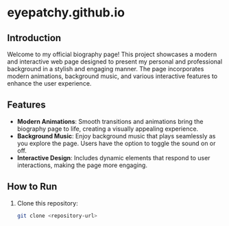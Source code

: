 # eyepatchy.github.io

## Introduction

Welcome to my official biography page! This project showcases a modern and interactive web page designed to present my personal and professional background in a stylish and engaging manner. The page incorporates modern animations, background music, and various interactive features to enhance the user experience.

## Features

- **Modern Animations**: Smooth transitions and animations bring the biography page to life, creating a visually appealing experience.
- **Background Music**: Enjoy background music that plays seamlessly as you explore the page. Users have the option to toggle the sound on or off.
- **Interactive Design**: Includes dynamic elements that respond to user interactions, making the page more engaging.


## How to Run

1. Clone this repository:
   ```bash
   git clone <repository-url>

